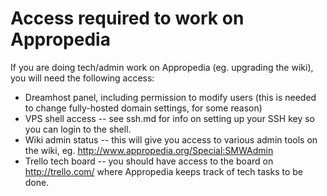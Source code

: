 # Access required to work on Appropedia

If you are doing tech/admin work on Appropedia (eg. upgrading the wiki),
you will need the following access:

* Dreamhost panel, including permission to modify users (this is needed
  to change fully-hosted domain settings, for some reason)
* VPS shell access -- see ssh.md for info on setting up your SSH key so
  you can login to the shell.
* Wiki admin status -- this will give you access to various admin tools
  on the wiki, eg. http://www.appropedia.org/Special:SMWAdmin
* Trello tech board -- you should have access to the board on
  http://trello.com/ where Appropedia keeps track of tech tasks to be
  done.

